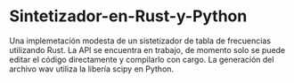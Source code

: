 # Sintetizador-en-Rust-y-Python
Una implemetación modesta de un sistetizador de tabla de frecuencias utilizando Rust. 
La API se encuentra en trabajo, de momento solo se puede editar el código directamente y compilarlo con cargo. 
La generación del archivo wav utiliza la libería scipy en Python. 
